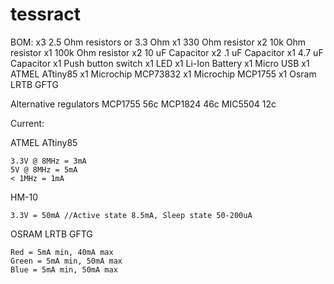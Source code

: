 # tessract


BOM:
x3 2.5 Ohm resistors or 3.3 Ohm
x1 330 Ohm resistor
x2 10k Ohm resistor
x1 100k Ohm resistor
x2 10 uF Capacitor
x2 .1 uF Capacitor
x1 4.7 uF Capacitor
x1 Push button switch
x1 LED
x1 Li-Ion Battery
x1 Micro USB
x1 ATMEL ATtiny85
x1 Microchip MCP73832
x1 Microchip MCP1755
x1 Osram LRTB GFTG

Alternative regulators
MCP1755 56c
MCP1824 46c
MIC5504 12c

Current:

ATMEL ATtiny85

```
3.3V @ 8MHz = 3mA
5V @ 8MHz = 5mA
< 1MHz = 1mA
```

HM-10

```
3.3V = 50mA //Active state 8.5mA, Sleep state 50-200uA
```

OSRAM LRTB GFTG

```
Red = 5mA min, 40mA max
Green = 5mA min, 50mA max
Blue = 5mA min, 50mA max
```
